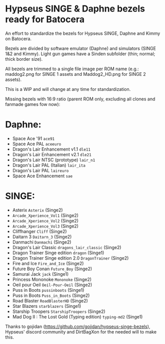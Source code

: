 # Hypseus SINGE & Daphne bezels ready for Batocera
An effort to standardize the bezels for Hypseus SINGE, Daphne and Kimmy on Batocera.

Bezels are divided by software emulator (Daphne) and simulators (SINGE 1&2 and Kimmy). Light gun games have a Sinden subfolder (thin; normal; thick border size). 

All bezels are trimmed to a single file image per ROM name (e.g.: maddog2.png for SINGE 1 assets and Maddog2_HD.png for SINGE 2 assets).

This is a WIP and will change at any time for standardization.

Missing bezels with 16:9 ratio (parent ROM only, excluding all clones and fanmade games fow now):

# Daphne:

- Space Ace '91 `ace91`
- Space Ace PAL `aceeuro`
- Dragon's Lair Enhancement v1.1 `dle11`
- Dragon's Lair Enhancement v2.1 `dle21`
- Dragon's Lair NTSC (prototype) `lair_n1`
- Dragon's Lair PAL (Italian) `lair_ita`
- Dragon's Lair PAL `laireuro`
- Space Ace Enhancement `sae`

# SINGE:

- Asterix `Asterix` (Singe2)
- `Arcade_Xperience_Vol1` (Singe2)
- `Arcade_Xperience_Vol2` (Singe2)
- `Arcade_Xperience_Vol3` (Singe2)
- Cliffhanger `Cliff` (Singe2)
- Daitarn 3 `Daitarn_3` (Singe2)
- Danmachi `Danmachi` (Singe2)
- Dragon's Lair Classic `dragons_lair_classic` (Singe2)
- Dragon Trainer Singe edition `dragon` (Singe1)
- Dragon Trainer Singe edition 2.0 `DragonTrainer` (Singe2)
- Fire and Ice `Fire_and_Ice` (Singe2)
- Future Boy Conan `Future_Boy` (Singe2)
- Samurai Jack `jack` (Singe1)
- Princess Mononoke `Mononoke` (Singe2)
- Oeil pour Oeil `Oeil-Pour-Oeil` (Singe2)
- Puss in Boots `pussinboots`  (Singe1)
- Puss in Boots `Puss_in_Boots` (Singe2)
- Road Blaster `RoadBlasterHD` (Singe2)
- Star Blazers `starblazers` (Singe1)
- Starship Troopers `StarshipTroopers` (Singe2)
- Mad Dog II : The Lost Gold (Typing edition) `typing-md2` (Singe1)

Thanks to gojidan (https://github.com/gojidan/hypseus-singe-bezels), Hypseus' discord community and DirtBagXon for the needed will to make this.

